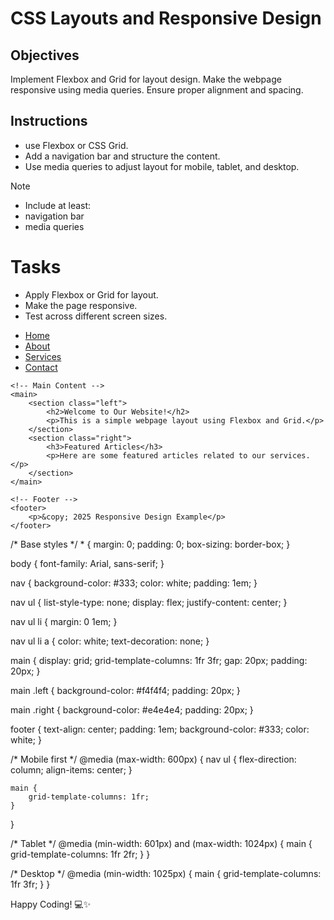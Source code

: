 # CSS Layouts and Responsive Design

## Objectives

Implement Flexbox and Grid for layout design.
Make the webpage responsive using media queries.
Ensure proper alignment and spacing.

## Instructions

- use Flexbox or CSS Grid.
- Add a navigation bar and structure the content.
- Use media queries to adjust layout for mobile, tablet, and desktop.

>[!NOTE]
>  - Include at least:
>  - navigation bar
>  - media queries

# Tasks

- Apply Flexbox or Grid for layout.
- Make the page responsive.
- Test across different screen sizes.
<!DOCTYPE html>
<html lang="en">
<head>
    <meta charset="UTF-8">
    <meta name="viewport" content="width=device-width, initial-scale=1.0">
    <title>Responsive Design with Flexbox and Grid</title>
    <link rel="stylesheet" href="styles.css">
</head>
<body>
    <!-- Navigation Bar -->
    <nav>
        <ul>
            <li><a href="#">Home</a></li>
            <li><a href="#">About</a></li>
            <li><a href="#">Services</a></li>
            <li><a href="#">Contact</a></li>
        </ul>
    </nav>

    <!-- Main Content -->
    <main>
        <section class="left">
            <h2>Welcome to Our Website!</h2>
            <p>This is a simple webpage layout using Flexbox and Grid.</p>
        </section>
        <section class="right">
            <h3>Featured Articles</h3>
            <p>Here are some featured articles related to our services.</p>
        </section>
    </main>

    <!-- Footer -->
    <footer>
        <p>&copy; 2025 Responsive Design Example</p>
    </footer>
</body>
</html>
/* Base styles */
* {
    margin: 0;
    padding: 0;
    box-sizing: border-box;
}

body {
    font-family: Arial, sans-serif;
}

nav {
    background-color: #333;
    color: white;
    padding: 1em;
}

nav ul {
    list-style-type: none;
    display: flex;
    justify-content: center;
}

nav ul li {
    margin: 0 1em;
}

nav ul li a {
    color: white;
    text-decoration: none;
}

main {
    display: grid;
    grid-template-columns: 1fr 3fr;
    gap: 20px;
    padding: 20px;
}

main .left {
    background-color: #f4f4f4;
    padding: 20px;
}

main .right {
    background-color: #e4e4e4;
    padding: 20px;
}

footer {
    text-align: center;
    padding: 1em;
    background-color: #333;
    color: white;
}

/* Mobile first */
@media (max-width: 600px) {
    nav ul {
        flex-direction: column;
        align-items: center;
    }

    main {
        grid-template-columns: 1fr;
    }
}

/* Tablet */
@media (min-width: 601px) and (max-width: 1024px) {
    main {
        grid-template-columns: 1fr 2fr;
    }
}

/* Desktop */
@media (min-width: 1025px) {
    main {
        grid-template-columns: 1fr 3fr;
    }
}


Happy Coding! 💻✨
